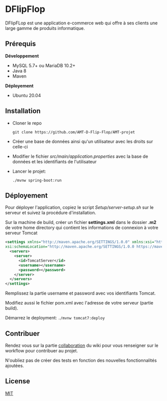 # DFlipFlop

DFlipFLop est une application e-commerce web qui offre à ses clients une large gamme de produits informatique.

## Prérequis
**Développement**
- MySQL 5.7+ ou MariaDB 10.2+
- Java 8
- Maven

**Déployement**
- Ubuntu 20.04

## Installation
- Cloner le repo

    ``git clone https://github.com/AMT-D-Flip-Flop/AMT-projet``


- Créer une base de données ainsi qu'un utilisateur avec les droits sur celle-ci


- Modifier le fichier *src/main/application.properties* avec la base de données et les identifiants de l'utilisateur


- Lancer le projet:

  ``./mvnw spring-boot:run``

## Déployement

Pour déployer l'application, copiez le script *Setup/server-setup.sh* sur le serveur et suivez la procédure d'installation.

Sur la machine de build, créer un fichier **settings.xml** dans le dossier **.m2** de votre home directory qui contient les informations de connexion à votre serveur Tomcat
```xml
<settings xmlns="http://maven.apache.org/SETTINGS/1.0.0" xmlns:xsi="http://www.w3.org/2001/XMLSchema-instance"
xsi:schemaLocation="http://maven.apache.org/SETTINGS/1.0.0 https://maven.apache.org/xsd/settings-1.0.0.xsd">
  <servers>
    <server>
      <id>TomcatServer</id>
      <username></username>
      <password></password>
    </server>
  </servers>
</settings>
```
Remplissez la partie username et password avec vos identifiants Tomcat.

Modifiez aussi le fichier pom.xml avec l'adresse de votre serveur (partie build).

Démarrez le deployment:
``
 ./mvnw tomcat7:deploy
``

## Contribuer
Rendez vous sur la partie [collaboration](https://github.com/AMT-D-Flip-Flop/AMT-projet/wiki/Collaboration) du wiki pour vous renseigner sur le workflow pour contribuer au projet.

N'oubliez pas de créer des tests en fonction des nouvelles fonctionnalités ajoutées.

## License
[MIT](https://choosealicense.com/licenses/mit/)
